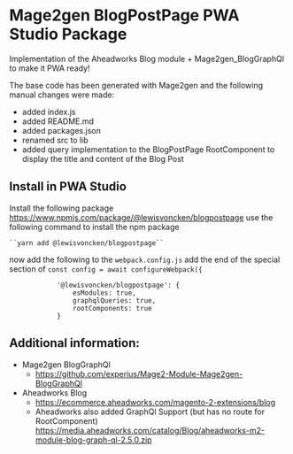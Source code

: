 # Mage2gen BlogPostPage PWA Studio Package

Implementation of the Aheadworks Blog module + Mage2gen_BlogGraphQl to make it PWA ready!

The base code has been generated with Mage2gen and the following manual changes were made:

 - added index.js
 - added README.md
 - added packages.json
 - renamed src to lib
 - added query implementation to the BlogPostPage RootComponent to display the title and content of the Blog Post

## Install in PWA Studio
Install the following package https://www.npmjs.com/package/@lewisvoncken/blogpostpage
use the following command to install the npm package

    ``yarn add @lewisvoncken/blogpostpage``
    
now add the following to the `webpack.config.js` add the end of the special section of `const config = await configureWebpack({`

                '@lewisvoncken/blogpostpage': {
                    esModules: true,
                    graphqlQueries: true,
                    rootComponents: true
                }

## Additional information:

 - Mage2gen BlogGraphQl
    - https://github.com/experius/Mage2-Module-Mage2gen-BlogGraphQl
 - Aheadworks Blog
    - https://ecommerce.aheadworks.com/magento-2-extensions/blog
    - Aheadworks also added GraphQl Support (but has no route for RootComponent)
        https://media.aheadworks.com/catalog/Blog/aheadworks-m2-module-blog-graph-ql-2.5.0.zip
